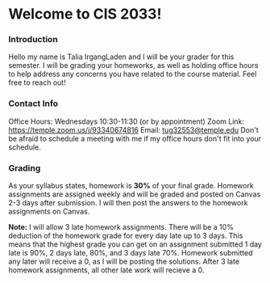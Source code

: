 # Welcome to CIS 2033!
### Introduction
 Hello my name is Talia IrgangLaden and I will be your grader for this semester. I will be grading your homeworks, as well as holding office hours to help address any concerns you have related to the course material. Feel free to reach out!
 
### Contact Info
 Office Hours: Wednesdays 10:30-11:30 (or by appointment)
 Zoom Link:  https://temple.zoom.us/j/93340674816
 Email: tug32553@temple.edu
 Don't be afraid to schedule a meeting with me if my office hours don't fit into your schedule.
 
### Grading
 As your syllabus states, homework is **30%** of your final grade. Homework assignments are assigned weekly and will be graded and posted on Canvas 2-3 days after submission. I will then post the answers to the homework assignments on Canvas.

**Note:** I will allow 3 late homework assignments. There will be a 10% deduction of the homework grade for every day late up to 3 days. This means that the highest grade you can get on an assignment submitted 1 day late is 90%, 2 days late, 80%, and 3 days late 70%. Homework submitted any later will receive a 0, as I will be posting the solutions. After 3 late homework assignments, all other late work will recieve a 0.
